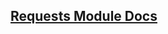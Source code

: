 <h2><a href="https://turkrepo.com/programlama/python/docs">Requests Module Docs</a></h2>
<p>&nbsp;</p>
